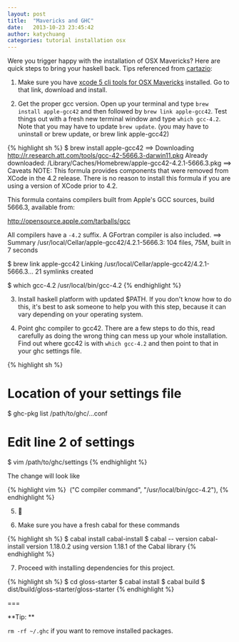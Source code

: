 ```yaml
---
layout: post
title:  "Mavericks and GHC"
date:   2013-10-23 23:45:42
author: katychuang
categories: tutorial installation osx
---
```


Were you trigger happy with the installation of OSX Mavericks? Here are quick steps to bring your haskell back. Tips referenced from [cartazio](http://www.reddit.com/r/haskell/comments/1ozukp/anyone_running_ghc_763_on_osx_mavericks/ccy9wnv?context=3):

1) Make sure you have [xcode 5 cli tools for OSX Mavericks](https://developer.apple.com/downloads/index.action) installed. Go to that link, download and install.

2) Get the proper gcc version. Open up your terminal and type `brew install apple-gcc42` and then followed by `brew link apple-gcc42`. Test things out with a fresh new terminal window and type `which gcc-4.2`.   Note that you may have to update `brew update`.
(you may have to uninstall or brew update, or brew link apple-gcc42)

{% highlight sh %}
$ brew install apple-gcc42
==> Downloading http://r.research.att.com/tools/gcc-42-5666.3-darwin11.pkg
Already downloaded: /Library/Caches/Homebrew/apple-gcc42-4.2.1-5666.3.pkg
==> Caveats
NOTE:
This formula provides components that were removed from XCode in the 4.2
release. There is no reason to install this formula if you are using a
version of XCode prior to 4.2.

This formula contains compilers built from Apple's GCC sources, build
5666.3, available from:

 http://opensource.apple.com/tarballs/gcc

All compilers have a `-4.2` suffix. A GFortran compiler is also included.
==> Summary
 /usr/local/Cellar/apple-gcc42/4.2.1-5666.3: 104 files, 75M, built in 7 seconds

$  brew link apple-gcc42
Linking /usr/local/Cellar/apple-gcc42/4.2.1-5666.3... 21 symlinks created

$ which gcc-4.2
/usr/local/bin/gcc-4.2
{% endhighlight %}

3) Install haskell platform with updated $PATH. If you don't know how to do this, it's best to ask someone to help you with this step, because it can vary depending on your operating system.


4) Point ghc compiler to gcc42. There are a few steps to do this, read carefully as doing the wrong thing can mess up your whole installation. Find out where gcc42 is with `which gcc-4.2` and then point to that in your ghc settings file.

{% highlight sh %}
# Location of your settings file
$ ghc-pkg list
/path/to/ghc/...conf

# Edit line 2 of settings
$ vim /path/to/ghc/settings
{% endhighlight %}

The change will look like

{% highlight vim %}
 ("C compiler command", "/usr/local/bin/gcc-4.2"),
{% endhighlight %}

5) :beers:

6) Make sure you have a fresh cabal for these commands

{% highlight sh %}
$ cabal install cabal-install
$ cabal -- version
cabal-install version 1.18.0.2
using version 1.18.1 of the Cabal library
{% endhighlight %}

7)  Proceed with installing dependencies for this project.

{% highlight sh %}
$ cd gloss-starter
$ cabal install
$ cabal build
$ dist/build/gloss-starter/gloss-starter
{% endhighlight %}

===

**Tip: **

`rm -rf ~/.ghc` if you want to remove installed packages.
